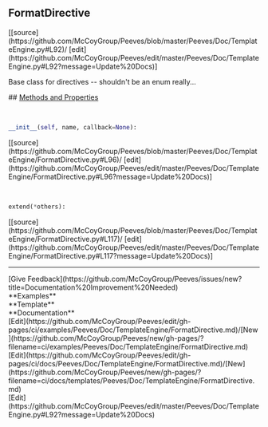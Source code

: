 ## <a id="Peeves.Doc.TemplateEngine.FormatDirective">FormatDirective</a> 

<div class="docs-source-link" markdown="1">
[[source](https://github.com/McCoyGroup/Peeves/blob/master/Peeves/Doc/TemplateEngine.py#L92)/
[edit](https://github.com/McCoyGroup/Peeves/edit/master/Peeves/Doc/TemplateEngine.py#L92?message=Update%20Docs)]
</div>

Base class for directives -- shouldn't be an enum really...







<div class="collapsible-section">
 <div class="collapsible-section collapsible-section-header" markdown="1">
## <a class="collapse-link" data-toggle="collapse" href="#methods" markdown="1"> Methods and Properties</a> <a class="float-right" data-toggle="collapse" href="#methods"><i class="fa fa-chevron-down"></i></a>
 </div>
 <div class="collapsible-section collapsible-section-body collapse " id="methods" markdown="1">
 
<a id="Peeves.Doc.TemplateEngine.FormatDirective.__init__" class="docs-object-method">&nbsp;</a> 
```python
__init__(self, name, callback=None): 
```
<div class="docs-source-link" markdown="1">
[[source](https://github.com/McCoyGroup/Peeves/blob/master/Peeves/Doc/TemplateEngine/FormatDirective.py#L96)/
[edit](https://github.com/McCoyGroup/Peeves/edit/master/Peeves/Doc/TemplateEngine/FormatDirective.py#L96?message=Update%20Docs)]
</div>


<a id="Peeves.Doc.TemplateEngine.FormatDirective.extend" class="docs-object-method">&nbsp;</a> 
```python
extend(*others): 
```
<div class="docs-source-link" markdown="1">
[[source](https://github.com/McCoyGroup/Peeves/blob/master/Peeves/Doc/TemplateEngine/FormatDirective.py#L117)/
[edit](https://github.com/McCoyGroup/Peeves/edit/master/Peeves/Doc/TemplateEngine/FormatDirective.py#L117?message=Update%20Docs)]
</div>



 </div>
</div>











---


<div markdown="1" class="text-secondary fs-3">
<div class="container">
  <div class="row">
   <div class="col" markdown="1">
[Give Feedback](https://github.com/McCoyGroup/Peeves/issues/new?title=Documentation%20Improvement%20Needed)   
</div>
   <div class="col" markdown="1">
   
</div>
   <div class="col" markdown="1">
   
</div>
   <div class="col" markdown="1">
   
</div>
   <div class="col" markdown="1">
   
</div>
   <div class="col" markdown="1">
   
</div>
</div>
  <div class="row">
   <div class="col" markdown="1">
**Examples**   
</div>
   <div class="col" markdown="1">
**Template**   
</div>
   <div class="col" markdown="1">
**Documentation**   
</div>
   <div class="col" markdown="1">
   
</div>
   <div class="col" markdown="1">
   
</div>
   <div class="col" markdown="1">
   
</div>
</div>
  <div class="row">
   <div class="col" markdown="1">
[Edit](https://github.com/McCoyGroup/Peeves/edit/gh-pages/ci/examples/Peeves/Doc/TemplateEngine/FormatDirective.md)/[New](https://github.com/McCoyGroup/Peeves/new/gh-pages/?filename=ci/examples/Peeves/Doc/TemplateEngine/FormatDirective.md)   
</div>
   <div class="col" markdown="1">
[Edit](https://github.com/McCoyGroup/Peeves/edit/gh-pages/ci/docs/Peeves/Doc/TemplateEngine/FormatDirective.md)/[New](https://github.com/McCoyGroup/Peeves/new/gh-pages/?filename=ci/docs/templates/Peeves/Doc/TemplateEngine/FormatDirective.md)   
</div>
   <div class="col" markdown="1">
[Edit](https://github.com/McCoyGroup/Peeves/edit/master/Peeves/Doc/TemplateEngine.py#L92?message=Update%20Docs)   
</div>
   <div class="col" markdown="1">
   
</div>
   <div class="col" markdown="1">
   
</div>
   <div class="col" markdown="1">
   
</div>
</div>
</div>
</div>